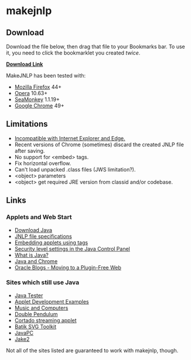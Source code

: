 # makejnlp



## Download
Download the file below, then drag that file to your Bookmarks bar. To use it, you need to click the bookmarklet you created *twice*.

**[Download Link](https://github.com/ccawley2011/makejnlp/raw/master/makejnlp.url)**

MakeJNLP has been tested with:
- <a href="https://www.mozilla.org/en-GB/firefox/new/">Mozilla Firefox</a> 44+
- <a href="http://www.opera.com/">Opera</a> 10.63+
- <a href="http://www.seamonkey-project.org/">SeaMonkey</a> 1.1.19+
- <a href="https://www.google.co.uk/chrome">Google Chrome</a> 49+

## Limitations
- <a href="http://caniuse.com/#feat=datauri">Incompatible with Internet Explorer and Edge.</a>
- Recent versions of Chrome (sometimes) discard the created JNLP file after saving.
- No support for &lt;embed&gt; tags.
- Fix horizontal overflow.
- Can't load unpacked .class files (JWS limitation?).
- &lt;object&gt; parameters
- &lt;object&gt; get required JRE version from classid and/or codebase.

## Links

### Applets and Web Start
- [Download Java](https://java.com/en/download/manual.jsp)
- [JNLP file specifications](https://docs.oracle.com/javase/7/docs/technotes/guides/javaws/developersguide/syntax.html)
- [Embedding applets using tags](https://docs.oracle.com/javase/8/docs/technotes/guides/jweb/applet/using_tags.html)
- [Security level settings in the Java Control Panel](https://java.com/en/download/help/jcp_security.xml)
- [What is Java?](https://java.com/en/download/faq/whatis_java.xml)
- [Java and Chrome](https://java.com/en/download/faq/chrome.xml)
- [Oracle Blogs - Moving to a Plugin-Free Web](https://blogs.oracle.com/java-platform-group/entry/moving_to_a_plugin_free)

### Sites which still use Java
- [Java Tester](http://javatester.org/version.html)
- [Applet Development Examples](https://docs.oracle.com/javase/tutorial/deployment/applet/examplesIndex.html)
- [Music and Computers](http://music.columbia.edu/cmc/MusicAndComputers/)
- [Double Pendulum](http://www.dickimaw-books.com/software/doublependulum/index.html)
- [Cortado streaming applet](http://theora.org/cortado/)
- [Batik SVG Toolkit](http://xmlgraphics.apache.org/batik/demo-static.html)
- [JavaPC](http://jpc.sourceforge.net/)
- [Jake2](https://en.wikipedia.org/wiki/Jake2)

Not all of the sites listed are guaranteed to work with makejnlp, though.

